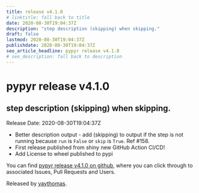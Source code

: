 ```yaml
---
title: release v4.1.0
# linktitle: fall back to title
date: 2020-08-30T19:04:37Z
description: "step description (skipping) when skipping."
draft: false
lastmod: 2020-08-30T19:04:37Z
publishdate: 2020-08-30T19:04:37Z
seo_article_headline: pypyr release v4.1.0
# seo_description: fall back to description
---
```

# pypyr release v4.1.0
## step description (skipping) when skipping.
Release Date: 2020-08-30T19:04:37Z

- Better description output - add (skipping) to output if the step is not running because `run` is `False` or `skip` is `True`. Ref #158. 
- First release published from shiny new GitHub Action CI/CD!
- Add License to wheel published to pypi

You can find [pypyr release v4.1.0 on github](https://github.com/pypyr/pypyr/releases/tag/v4.1.0), where you can 
click through to associated Issues, Pull Requests and Users.

Released by [yaythomas](https://github.com/yaythomas).

